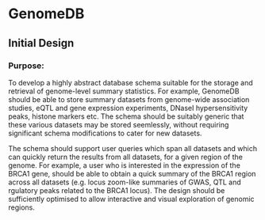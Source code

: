 # GenomeDB  
## Initial Design  

### Purpose:  
To develop a highly abstract database schema suitable for the storage and retrieval of genome-level summary statistics. For example, GenomeDB should be able to store summary datasets from genome-wide association studies, eQTL and gene expression experiments, DNaseI hypersensitivity peaks, histone markers etc. The schema should be suitably generic that these various datasets may be stored seemlessly, without requiring significant schema modifications to cater for new datasets. 

The schema should support user queries which span all datasets and which can quickly return the results from all datasets, for a given region of the genome. For example, a user who is interested in the expression of the BRCA1 gene, should be able to obtain a quick summary of the BRCA1 region across all datasets (e.g. locus zoom-like summaries of GWAS, QTL and rgulatory peaks related to the BRCA1 locus). The design should be sufficiently optimised to allow interactive and visual exploration of genomic regions.
